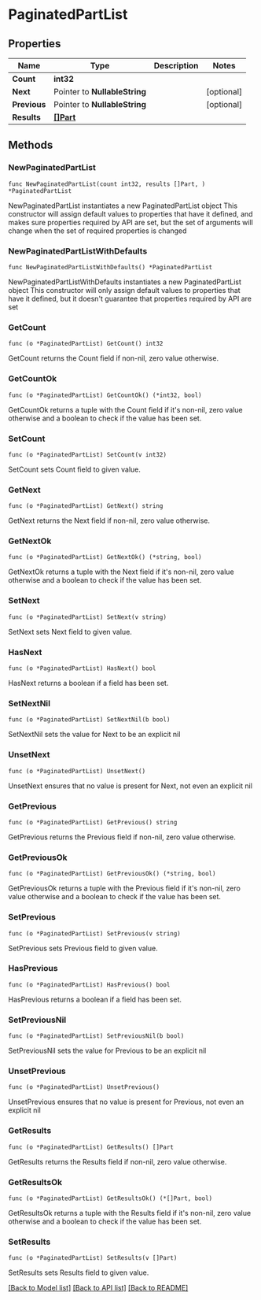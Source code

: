 # PaginatedPartList

## Properties

Name | Type | Description | Notes
------------ | ------------- | ------------- | -------------
**Count** | **int32** |  | 
**Next** | Pointer to **NullableString** |  | [optional] 
**Previous** | Pointer to **NullableString** |  | [optional] 
**Results** | [**[]Part**](Part.md) |  | 

## Methods

### NewPaginatedPartList

`func NewPaginatedPartList(count int32, results []Part, ) *PaginatedPartList`

NewPaginatedPartList instantiates a new PaginatedPartList object
This constructor will assign default values to properties that have it defined,
and makes sure properties required by API are set, but the set of arguments
will change when the set of required properties is changed

### NewPaginatedPartListWithDefaults

`func NewPaginatedPartListWithDefaults() *PaginatedPartList`

NewPaginatedPartListWithDefaults instantiates a new PaginatedPartList object
This constructor will only assign default values to properties that have it defined,
but it doesn't guarantee that properties required by API are set

### GetCount

`func (o *PaginatedPartList) GetCount() int32`

GetCount returns the Count field if non-nil, zero value otherwise.

### GetCountOk

`func (o *PaginatedPartList) GetCountOk() (*int32, bool)`

GetCountOk returns a tuple with the Count field if it's non-nil, zero value otherwise
and a boolean to check if the value has been set.

### SetCount

`func (o *PaginatedPartList) SetCount(v int32)`

SetCount sets Count field to given value.


### GetNext

`func (o *PaginatedPartList) GetNext() string`

GetNext returns the Next field if non-nil, zero value otherwise.

### GetNextOk

`func (o *PaginatedPartList) GetNextOk() (*string, bool)`

GetNextOk returns a tuple with the Next field if it's non-nil, zero value otherwise
and a boolean to check if the value has been set.

### SetNext

`func (o *PaginatedPartList) SetNext(v string)`

SetNext sets Next field to given value.

### HasNext

`func (o *PaginatedPartList) HasNext() bool`

HasNext returns a boolean if a field has been set.

### SetNextNil

`func (o *PaginatedPartList) SetNextNil(b bool)`

 SetNextNil sets the value for Next to be an explicit nil

### UnsetNext
`func (o *PaginatedPartList) UnsetNext()`

UnsetNext ensures that no value is present for Next, not even an explicit nil
### GetPrevious

`func (o *PaginatedPartList) GetPrevious() string`

GetPrevious returns the Previous field if non-nil, zero value otherwise.

### GetPreviousOk

`func (o *PaginatedPartList) GetPreviousOk() (*string, bool)`

GetPreviousOk returns a tuple with the Previous field if it's non-nil, zero value otherwise
and a boolean to check if the value has been set.

### SetPrevious

`func (o *PaginatedPartList) SetPrevious(v string)`

SetPrevious sets Previous field to given value.

### HasPrevious

`func (o *PaginatedPartList) HasPrevious() bool`

HasPrevious returns a boolean if a field has been set.

### SetPreviousNil

`func (o *PaginatedPartList) SetPreviousNil(b bool)`

 SetPreviousNil sets the value for Previous to be an explicit nil

### UnsetPrevious
`func (o *PaginatedPartList) UnsetPrevious()`

UnsetPrevious ensures that no value is present for Previous, not even an explicit nil
### GetResults

`func (o *PaginatedPartList) GetResults() []Part`

GetResults returns the Results field if non-nil, zero value otherwise.

### GetResultsOk

`func (o *PaginatedPartList) GetResultsOk() (*[]Part, bool)`

GetResultsOk returns a tuple with the Results field if it's non-nil, zero value otherwise
and a boolean to check if the value has been set.

### SetResults

`func (o *PaginatedPartList) SetResults(v []Part)`

SetResults sets Results field to given value.



[[Back to Model list]](../README.md#documentation-for-models) [[Back to API list]](../README.md#documentation-for-api-endpoints) [[Back to README]](../README.md)


